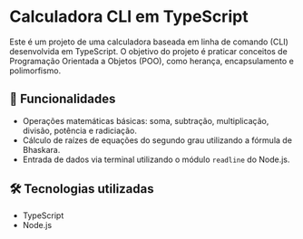 # Calculadora CLI em TypeScript

Este é um projeto de uma calculadora baseada em linha de comando (CLI) desenvolvida em TypeScript. O objetivo do projeto é praticar conceitos de Programação Orientada a Objetos (POO), como herança, encapsulamento e polimorfismo.

## 🚀 Funcionalidades
- Operações matemáticas básicas: soma, subtração, multiplicação, divisão, potência e radiciação.
- Cálculo de raízes de equações do segundo grau utilizando a fórmula de Bhaskara.
- Entrada de dados via terminal utilizando o módulo `readline` do Node.js.

## 🛠️ Tecnologias utilizadas
- TypeScript
- Node.js
